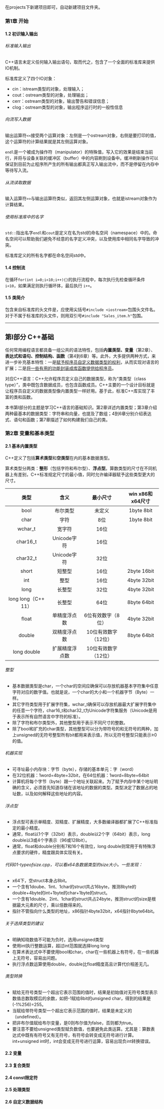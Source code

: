 在projects下新建项目即可，自动新建项目文件夹。





### 第1章 开始

#### 1.2 初识输入输出

###### 标准输入输出

C++语言未定义任何输入输出语句，取而代之，包含了一个全面的标准库来提供IO机制。

标准库定义了四个IO对象：

- cin：istream类型的对象，处理输入；
- cout：ostream类型的对象，处理输出；
- cerr：ostream类型的对象，输出警告和错误信息；
- clog：ostream类型的对象，输出程序运行时的一般性信息

###### 向流写入数据

输出运算符`<<`接受两个运算对象：左侧是一个ostream对象，右侧是要打印的值，这个运算符的计算结果就是其左侧运算对象。

`endl`是一个被成为操作符（manipulator）的特殊值，写入它的效果是结束当前行，并将与设备关联的缓冲区（buffer）中的内容刷到设备中。缓冲刷新操作可以保证到目前为止程序所产生的所有输出都真正写入输出流中，而不是停留在内存中等待写入流。

###### 从流读取数据

输入运算符`>>`与输出运算符类似，返回其左侧运算对象，也就是istream对象作为计算结果。

###### 使用标准库中的名字

`std::`指出名字`endl`和`cout`是定义在名为std的命名空间（namespace）中的。命名空间可以帮助我们避免不经意的名字定义冲突，以及使用库中相同名字导致的冲突。

标准库定义的所有名字都在命名空间std中。

#### 1.4 控制流

在循环`for(int i=0;i<10;i++){}`的执行流程中，每次执行先检查循环条件 `i<10`，如果满足则执行循环体，最后执行 `i++`。

#### 1.5 类简介

包含来自标准库的头文件是，应使用尖括号`#include <iostream>`包围头文件名。对于不属于标准库的头文件，则用双引号`#include "Sales_item.h"`包围。

---

## 第Ⅰ部分 C++基础

任何常用编程语言都具备一组公共的语法特性，包括**内置类型、变量**（第2章）、**表达式和语句、控制结构、函数**（第4到6章）等。此外，大多提供两种方式，来进一步补充基本特性：一是<u>赋予程序员自定义数据类型的权利</u>，从而实现对语言的扩展；二是<u>将一些有用的功能封装成库函数提供给程序员</u>。

对应C++语言：C++允许程序员定义自己的数据类型，称为“类类型（class type）”，类中既包含数据成员，也包含函数成员。C++主要的一个设计目标就是让程序员自定义的数据类型像内置类型一样好用。基于此，标准C++库实现了丰富的类和函数。

本书第Ⅰ部分的主题是学习C++语言的基础知识。第2章详述内置类型；第3章介绍两种最基本的数据类型：字符串和向量，也提及了数组；4到6章分别介绍表达式、语句和函数；第7章描述了如何构建我们自己的类。

### 第2章 变量和基本类型

#### 2.1 基本内置类型

C++定义了包括**算术类型**和**空类型**在内的基本数据类型。

算术类型分两类：**整形**（包括字符和布尔型）、**浮点型**。算数类型的尺寸在不同机器上有差别，C++标准规定尺寸的最小值，同时允许编译器赋予这些类型更大的尺寸。

|        类型         |      含义      |       最小尺寸       | **win x86和x64尺寸** |
| :-----------------: | :------------: | :------------------: | :------------------: |
|        bool         |    布尔类型    |        未定义        |      1byte 8bit      |
|        char         |      字符      |         8位          |      1byte 8bit      |
|       wchar_t       |     宽字符     |         16位         |                      |
|      char16_t       |  Unicode字符   |         16位         |                      |
|      char32_t       |  Unicode字符   |         32位         |                      |
|        short        |     短整型     |         16位         |     2byte 16bit      |
|         int         |      整型      |         16位         |     4byte 32bit      |
|        long         |     长整型     |         32位         |     4byte 32bit      |
| long long（C++ 11） |     长整型     |         64位         |     8byte 64bit      |
|        float        |  单精度浮点数  |  6位有效数字（8位）  |     4byte 32bit      |
|       double        |  双精度浮点数  | 10位有效数字（12位） |     8byte 64bit      |
|     long double     | 扩展精度浮点数 | 10位有效数字（12位） |                      |

###### 整型

- 基本数据类型是char，一个char的空间应确保可以存放机器基本字符集中任意字符对应的数字值。也就是说，一个char的大小和一个机器字节（Byte）一样。
- 其它字符类型用于扩展字符集，wchar_t确保可以存放机器最大扩展字符集中的任意一个字符，char16_t和char32_t为Unicode字符集服务（Unicode是用于表示所有自然语言中字符的标准）。
- 除了字符和布尔类型外，其他整型用于表示不同尺寸的整数。
- 除了bool和扩充的char类型，其他整型可以分为带符号的和无符号的两种，加上unsigned的无符号整型所有bit都用来表示值，所以无符号整型只能表示≥0的值。

###### 机器实现

- 可寻址最小内存块：字节（byte），存储的基本单元：字（word）
- 在32位机器：1word=4byte=32bit，在64位机器：1word=8byte=64bit
- 计算机将每个字节（byte）跟一个地址关联起来。为了赋予内存中某个地址明确的含义，必须首先知道存储在该地址的数据的类型。类型决定了数据占的地址数，以及如何解释这些地址的内容。

###### 浮点型

- 浮点型可表示单精度、双精度、扩展精度，大多数编译器都扩展了C++标准指定的最小精度。
- 通常，float以1个字（32bit）表示，double以2个字（64bit）表示，long double以3或4个字表示（96或128bit）。
- 通常，float和double分别有7和16个有效位，long double则常用于有特殊浮点要求的硬件，精度跟具体实现有关。

###### 代码01-typeofsize.cpp，可以看x64各数据类型的size大小。一些发现：

- x64下，空struct本身占8bit。
- 一个含有1doube、1int、1char的struct共占16byte，推测8byte的double+4byte的int+1byte的char+1byte的struct。
- 一个含有1double、2int、1char的struct共占24byte，推测struct的size是根据最大元素的尺寸，乘以倍数得来的。
- 指针不管指向什么类型的地址，x86指针4byte32bit，x64指针8byte64bit。

###### 关于选择类型的建议

- 明确知晓数值不可能为负时，选用unsigned类型
- 使用int执行整数运算，超过int范围就选择long long
- 在算术表达式中不要使用bool和char。char在一些机器上有符号，在一些机器上无符号，容易出问题。
- 执行浮点数运算使用double，double比float精度高且计算代价相差无几。

###### 类型转换

- 赋给无符号类型一个超出它表示范围的值时，结果是初始值对无符号类型表示数值总数取模后的余数，如把-1赋给8bit的unsigned char，得到的结果是(-1%256)=255。
- 当赋给带符号类型一个超出它表示范围的值时，结果是未定义的（undefined）。
- 把非布尔值赋给布尔变量，是0则布尔值为false，否则都为true。
- 要注意不要给unsigned类型赋负数值，也要避免此类运算。尤其是：算数表达式中既有有符号又有无符号，有符号会转变成无符号进行计算。int+unsigned int时，int会变成无符号进行运算，容易出现负int转换错误。











#### 2.2 变量

#### 2.3 复合类型

#### 2.4 const限定符

#### 2.5 处理类型

#### 2.6 自定义数据结构

